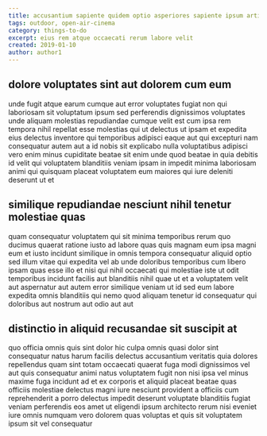 ```yaml
---
title: accusantium sapiente quidem optio asperiores sapiente ipsum article 9457
tags: outdoor, open-air-cinema
category: things-to-do
excerpt: eius rem atque occaecati rerum labore velit
created: 2019-01-10
author: author1
---
```


## dolore voluptates sint aut dolorem cum eum

unde fugit atque earum cumque aut error voluptates fugiat non qui laboriosam sit voluptatum ipsum sed perferendis dignissimos voluptates unde aliquam molestias repudiandae cumque velit est cum ipsa rem tempora nihil repellat esse molestias qui ut delectus ut ipsam et expedita eius delectus inventore qui temporibus adipisci eaque aut qui excepturi nam consequatur autem aut a id nobis sit explicabo nulla voluptatibus adipisci vero enim minus cupiditate beatae sit enim unde quod beatae in quia debitis id velit qui voluptatem blanditiis veniam ipsam in impedit minima laboriosam animi qui quisquam placeat voluptatem eum maiores qui iure deleniti deserunt ut et

## similique repudiandae nesciunt nihil tenetur molestiae quas

quam consequatur voluptatem qui sit minima temporibus rerum quo ducimus quaerat ratione iusto ad labore quas quis magnam eum ipsa magni eum et iusto incidunt similique in omnis tempora consequatur aliquid optio sed illum vitae qui expedita vel ab unde doloribus temporibus cum libero ipsam quas esse illo et nisi qui nihil occaecati qui molestiae iste ut odit temporibus incidunt facilis aut blanditiis nihil quae ut et a voluptatem velit aut aspernatur aut autem error similique veniam ut id sed eum labore expedita omnis blanditiis qui nemo quod aliquam tenetur id consequatur qui doloribus aut nostrum aut odio aut aut

## distinctio in aliquid recusandae sit suscipit at

quo officia omnis quis sint dolor hic culpa omnis quasi dolor sint consequatur natus harum facilis delectus accusantium veritatis quia dolores repellendus quam sint totam occaecati quaerat fuga modi dignissimos vel aut quis consequatur animi natus voluptatem fugit non nisi ipsa vel minus maxime fuga incidunt ad et ex corporis et aliquid placeat beatae quas officiis molestiae delectus magni iure nesciunt provident a officiis cum reprehenderit a porro delectus impedit deserunt voluptate blanditiis fugiat veniam perferendis eos amet ut eligendi ipsum architecto rerum nisi eveniet iure omnis numquam vero dolorem quas voluptas et quis sit voluptatem ipsum sit vel consequatur
